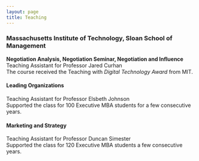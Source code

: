 ```yaml
---
layout: page
title: Teaching
---
```



### Massachusetts Institute of Technology, Sloan School of Management

__Negotiation Analysis, Negotiation Seminar, Negotiation and Influence__
Teaching Assistant for Professor Jared Curhan<br>
The course received the Teaching with _Digital Technology Award_ from MIT.

#### Leading Organizations
Teaching Assistant for Professor Elsbeth Johnson <br>
Supported the class for 100 Executive MBA students for a few consecutive years.

#### Marketing and Strategy
Teaching Assistant for Professor Duncan Simester <br>
Supported the class for 120 Executive MBA students a few consecutive years.

